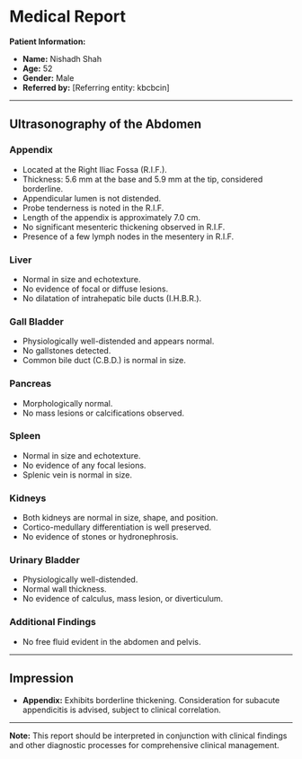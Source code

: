 # Medical Report

**Patient Information:**

- **Name:** Nishadh Shah
- **Age:** 52
- **Gender:** Male
- **Referred by:** [Referring entity: kbcbcin]

---

## Ultrasonography of the Abdomen

### Appendix
- Located at the Right Iliac Fossa (R.I.F.).
- Thickness: 5.6 mm at the base and 5.9 mm at the tip, considered borderline.
- Appendicular lumen is not distended.
- Probe tenderness is noted in the R.I.F.
- Length of the appendix is approximately 7.0 cm.
- No significant mesenteric thickening observed in R.I.F.
- Presence of a few lymph nodes in the mesentery in R.I.F.

### Liver
- Normal in size and echotexture.
- No evidence of focal or diffuse lesions.
- No dilatation of intrahepatic bile ducts (I.H.B.R.).

### Gall Bladder
- Physiologically well-distended and appears normal.
- No gallstones detected.
- Common bile duct (C.B.D.) is normal in size.

### Pancreas
- Morphologically normal.
- No mass lesions or calcifications observed.

### Spleen
- Normal in size and echotexture.
- No evidence of any focal lesions.
- Splenic vein is normal in size.

### Kidneys
- Both kidneys are normal in size, shape, and position.
- Cortico-medullary differentiation is well preserved.
- No evidence of stones or hydronephrosis.

### Urinary Bladder
- Physiologically well-distended.
- Normal wall thickness.
- No evidence of calculus, mass lesion, or diverticulum.

### Additional Findings
- No free fluid evident in the abdomen and pelvis.

---

## Impression

- **Appendix:** Exhibits borderline thickening. Consideration for subacute appendicitis is advised, subject to clinical correlation.

---

**Note:** This report should be interpreted in conjunction with clinical findings and other diagnostic processes for comprehensive clinical management.